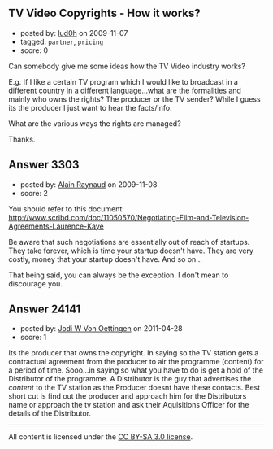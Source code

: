 ## TV Video Copyrights - How it works?

- posted by: [lud0h](https://stackexchange.com/users/-1/172-lud0h) on 2009-11-07
- tagged: `partner`, `pricing`
- score: 0

Can somebody give me some ideas how the TV Video industry works?

E.g. If I like a certain TV program which I would like to broadcast in a different country in a different language...what are the formalities and mainly who owns the rights? The producer or the TV sender? While I guess its the producer I just want to hear the facts/info.

What are the various ways the rights are managed?

Thanks.



## Answer 3303

- posted by: [Alain Raynaud](https://stackexchange.com/users/-1/502-alain-raynaud) on 2009-11-08
- score: 2

You should refer to this document: http://www.scribd.com/doc/11050570/Negotiating-Film-and-Television-Agreements-Laurence-Kaye

Be aware that such negotiations are essentially out of reach of startups. They take forever, which is time your startup doesn't have. They are very costly, money that your startup doesn't have. And so on...

That being said, you can always be the exception. I don't mean to discourage you.


## Answer 24141

- posted by: [Jodi W Von Oettingen](https://stackexchange.com/users/-1/10032-jodi-w-von-oettingen) on 2011-04-28
- score: 1

Its the producer that owns the copyright. In saying so the TV station gets a contractual agreement from the producer to air the programme (content) for a period of time. Sooo...in saying so what you have to do is get a hold of the Distributor of the programme. A Distributor is the guy that advertises the *content* to the TV station as the Producer doesnt have these contacts. Best short cut is find out the producer and approach him for the Distributors name or approach the tv station and ask their Aquisitions Officer for the details of the Distributor.




---

All content is licensed under the [CC BY-SA 3.0 license](https://creativecommons.org/licenses/by-sa/3.0/).
